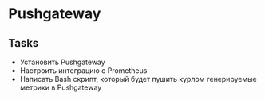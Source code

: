 # Pushgateway

## Tasks

- Установить Pushgateway
- Настроить интеграцию с Prometheus
- Написать Bash скрипт, который будет пушить курлом генерируемые метрики в Pushgateway

